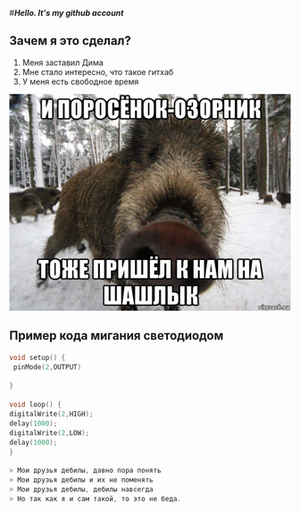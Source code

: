 #___Hello. It's my github account___
 ## Зачем я это сделал?
 1. Меня заставил Дима
 2. Мне стало интересно, что такое гитхаб
 3. У меня есть свободное время

 ![](kaban_247724522_orig_.jpg)


## Пример кода мигания светодиодом 

 ```C++
void setup() {
  pinMode(2,OUTPUT)

}

void loop() {
 digitalWrite(2,HIGH);
 delay(1000);
 digitalWrite(2,LOW);
 delay(1000);
}

> Мои друзья дебилы, давно пора понять
> Мои друзья дебилы и их не поменять
> Мои друзья дебилы, дебилы навсегда
> Но так как я и сам такой, то это не беда.



